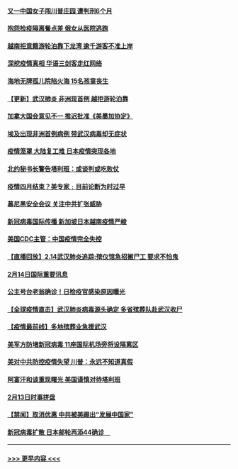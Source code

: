 #### [又一中国女子闯川普庄园 遭判刑6个月](../pages/prog202/a102777673.md?t=02151222) 
#### [抱怨检疫隔离餐点差 俄女从医院逃跑](../pages/prog202/a102777667.md?t=02151222) 
#### [越南拒意籍游轮泊靠下龙湾 逾千游客不准上岸](../pages/prog202/a102777646.md?t=02151222) 
#### [深挖疫情真相 华语三剑客走红网络](../pages/prog202/a102777624.md?t=02151222) 
#### [海地无牌孤儿院陷火海 15名孩童丧生](../pages/prog202/a102777620.md?t=02151222) 
#### [【更新】武汉肺炎 非洲现首例 越拒游轮泊靠](../pages/prog202/a102770740.md?t=02151222) 
#### [加拿大国会意见不一 推迟批准《美墨加协定》](../pages/prog202/a102777575.md?t=02151222) 
#### [埃及出现非洲首例病例 带武汉病毒却无症状](../pages/prog202/a102777559.md?t=02151222) 
#### [疫情笼罩 大陆复工难 日本疫情突现各地](../pages/prog202/a102777455.md?t=02151222) 
#### [北约秘书长警告塔利班：或谈判或吃败仗](../pages/prog202/a102777442.md?t=02151222) 
#### [疫情四月结束？美专家﹕目前论断为时过早](../pages/prog202/a102777248.md?t=02151222) 
#### [慕尼黑安全会议 关注中共扩张威胁](../pages/prog202/a102777254.md?t=02151222) 
#### [新冠病毒国际传播 新加坡日本越南疫情严峻](../pages/prog202/a102777245.md?t=02151222) 
#### [美国CDC主管：中国疫情完全失控](../pages/prog202/a102777236.md?t=02151222) 
#### [【直播回放】2.14武汉肺炎追踪:殡仪馆急招搬尸工 要求不怕鬼](../pages/prog202/a102777141.md?t=02151222) 
#### [2月14日国际重要讯息](../pages/prog202/a102777073.md?t=02151222) 
#### [公主号台老翁确诊！日检疫官感染原因曝光](../pages/prog202/a102777075.md?t=02151222) 
#### [【全球疫情直击】武汉肺炎病毒源头确定 多省殡葬队赴武汉收尸](../pages/prog202/a102777026.md?t=02151222) 
#### [【疫情最前线】多地殡葬业急援武汉](../pages/prog202/a102776986.md?t=02151222) 
#### [美军方防堵新冠病毒 11座国际机场旁将设隔离区](../pages/prog202/a102776870.md?t=02151222) 
#### [美对中共防控疫情失望 川普：永远不知道真假](../pages/prog202/a102776836.md?t=02151222) 
#### [阿富汗和谈重现曙光 美国谨慎对待塔利班](../pages/prog202/a102776748.md?t=02151222) 
#### [2月13日时事拼盘](../pages/prog202/a102776689.md?t=02151222) 
#### [【禁闻】取消优惠 中共被美踢出“发展中国家”](../pages/prog202/a102776670.md?t=02151222) 
#### [新冠病毒扩散 日本邮轮再添44确诊　](../pages/prog202/a102776518.md?t=02151222) 

----
#### [ >>> 更早内容 <<< ](../indexes/prog202-earlier.md)
